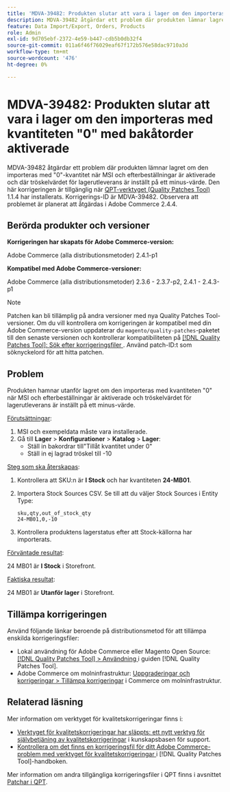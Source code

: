 ```yaml
---
title: 'MDVA-39482: Produkten slutar att vara i lager om den importeras med kvantiteten "0" med bakåtorder aktiverade'
description: MDVA-39482 åtgärdar ett problem där produkten lämnar lagret om den importeras med "0"-kvantitet när MSI och efterbeställningar är aktiverade och där tröskelvärdet för lagerutleverans är inställt på ett minus-värde. Den här korrigeringen är tillgänglig när [QPT-verktyget (Quality Patches Tool)](https://experienceleague.adobe.com/en/docs/commerce-operations/tools/quality-patches-tool/quality-patches-tool-to-self-serve-quality-patches) 1.1.4 är installerat. Korrigerings-ID är MDVA-39482. Observera att problemet är planerat att åtgärdas i Adobe Commerce 2.4.4.
feature: Data Import/Export, Orders, Products
role: Admin
exl-id: 9d705ebf-2372-4e59-b447-cdb5b0db32f4
source-git-commit: 011a6f46f76029eaf67f172b576e58dac9710a3d
workflow-type: tm+mt
source-wordcount: '476'
ht-degree: 0%

---
```


# MDVA-39482: Produkten slutar att vara i lager om den importeras med kvantiteten &quot;0&quot; med bakåtorder aktiverade

MDVA-39482 åtgärdar ett problem där produkten lämnar lagret om den importeras med &quot;0&quot;-kvantitet när MSI och efterbeställningar är aktiverade och där tröskelvärdet för lagerutleverans är inställt på ett minus-värde. Den här korrigeringen är tillgänglig när [QPT-verktyget (Quality Patches Tool)](https://experienceleague.adobe.com/en/docs/commerce-operations/tools/quality-patches-tool/quality-patches-tool-to-self-serve-quality-patches) 1.1.4 har installerats. Korrigerings-ID är MDVA-39482. Observera att problemet är planerat att åtgärdas i Adobe Commerce 2.4.4.

## Berörda produkter och versioner

**Korrigeringen har skapats för Adobe Commerce-version:**

Adobe Commerce (alla distributionsmetoder) 2.4.1-p1

**Kompatibel med Adobe Commerce-versioner:**

Adobe Commerce (alla distributionsmetoder) 2.3.6 - 2.3.7-p2, 2.4.1 - 2.4.3-p1

>[!NOTE]
>
>Patchen kan bli tillämplig på andra versioner med nya Quality Patches Tool-versioner. Om du vill kontrollera om korrigeringen är kompatibel med din Adobe Commerce-version uppdaterar du `magento/quality-patches`-paketet till den senaste versionen och kontrollerar kompatibiliteten på [[!DNL Quality Patches Tool]: Sök efter korrigeringsfiler ](https://experienceleague.adobe.com/en/docs/commerce-operations/tools/quality-patches-tool/quality-patches-tool-to-self-serve-quality-patches). Använd patch-ID:t som söknyckelord för att hitta patchen.

## Problem

Produkten hamnar utanför lagret om den importeras med kvantiteten &quot;0&quot; när MSI och efterbeställningar är aktiverade och tröskelvärdet för lagerutleverans är inställt på ett minus-värde.

<u>Förutsättningar</u>:

1. MSI och exempeldata måste vara installerade.
1. Gå till **Lager** > **Konfigurationer** > **Katalog** > **Lager**:
   * Ställ in bakordrar till&quot;Tillåt kvantitet under 0&quot;
   * Ställ in ej lagrad tröskel till -10

<u>Steg som ska återskapas</u>:

1. Kontrollera att SKU:n är **I Stock** och har kvantiteten **24-MB01**.
1. Importera Stock Sources CSV. Se till att du väljer Stock Sources i Entity Type:

   ```code panel
   sku,qty,out_of_stock_qty
   24-MB01,0,-10
   ```

1. Kontrollera produktens lagerstatus efter att Stock-källorna har importerats.

<u>Förväntade resultat</u>:

24 MB01 är **I Stock** i Storefront.

<u>Faktiska resultat</u>:

24 MB01 är **Utanför lager** i Storefront.

## Tillämpa korrigeringen

Använd följande länkar beroende på distributionsmetod för att tillämpa enskilda korrigeringsfiler:

* Lokal användning för Adobe Commerce eller Magento Open Source: [[!DNL Quality Patches Tool] > Användning ](/help/tools/quality-patches-tool/usage.md) i guiden [!DNL Quality Patches Tool].
* Adobe Commerce om molninfrastruktur: [Uppgraderingar och korrigeringar > Tillämpa korrigeringar](https://experienceleague.adobe.com/docs/commerce-cloud-service/user-guide/develop/upgrade/apply-patches.html) i Commerce om molninfrastruktur.

## Relaterad läsning

Mer information om verktyget för kvalitetskorrigeringar finns i:

* [Verktyget för kvalitetskorrigeringar har släppts: ett nytt verktyg för självbetjäning av kvalitetskorrigeringar](https://experienceleague.adobe.com/en/docs/commerce-operations/tools/quality-patches-tool/quality-patches-tool-to-self-serve-quality-patches) i kunskapsbasen för support.
* [Kontrollera om det finns en korrigeringsfil för ditt Adobe Commerce-problem med verktyget för kvalitetskorrigeringar ](/help/tools/quality-patches-tool/patches-available-in-qpt/check-patch-for-magento-issue-with-magento-quality-patches.md) i [!DNL Quality Patches Tool]-handboken.

Mer information om andra tillgängliga korrigeringsfiler i QPT finns i avsnittet [Patchar i QPT](https://experienceleague.adobe.com/tools/commerce-quality-patches/index.html).
